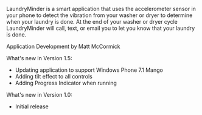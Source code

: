 LaundryMinder is a smart application that uses the accelerometer sensor in your phone to detect the vibration from your washer or dryer to determine when your laundry is done. At the end of your washer or dryer cycle LaundryMinder will call, text, or email you to let you know that your laundry is done.

Application Development by Matt McCormick  
  
  
What's new in Version 1.5:  
- Updating application to support Windows Phone 7.1 Mango  
- Adding tilt effect to all controls
- Adding Progress Indicator when running
  
What's new in Version 1.0:  
- Initial release  